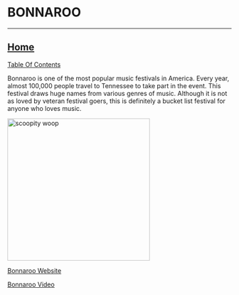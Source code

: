 # BONNAROO 
-----------------------------------------------------------------------------------------------------------------------------------
## [Home](index.md)
[Table Of Contents](navigate.md)

Bonnaroo is one of the most popular music festivals in America. Every year, almost 100,000 people travel to Tennessee to take part in the event. This festival draws huge names from various genres of music. Although it is not as loved by veteran festival goers, this is definitely a bucket list festival for anyone who loves music. 

<a href="https://sxmfeed.files.wordpress.com/2018/06/bonnaroo-1600x900-night-v1.jpg?w=940" target="_blank"><img src="https://sxmfeed.files.wordpress.com/2018/06/bonnaroo-1600x900-night-v1.jpg?w=940" alt="scoopity woop"
style="width:width:500px;height:320px;"></a>

[Bonnaroo Website](https://www.bonnaroo.com/)

[Bonnaroo Video](https://www.youtube.com/results?search_query=bonnaroo+2018)
